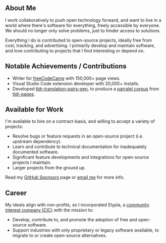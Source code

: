 ## About Me

I work collaboratively to push open technology forward, and want to live in a world where there's software for everything, freely accessible by everyone. We should no longer only solve problems, just to hinder access to solutions.

Everything I do is contributed to open-source projects, ideally free from cost, tracking, and advertising. I primarily develop and maintain software, and love contributing to projects that I find interesting or depend on.

## Notable Achievements / Contributions

* Writer for [freeCodeCamp](https://www.freecodecamp.org/news/author/seth/) with 150,000+ page views.
* Visual Studio Code extension developer with 20,000+ installs.
* Developed [tldr-translation-pairs-gen](https://github.com/tldr-pages/tldr-translation-pairs-gen), to produce a [parralel corpus](https://opus.nlpl.eu/tldr-pages.php) from [tldr-pages](https://github.com/tldr-pages/tldr).

## Available for Work

I'm available to hire on a contract-basis, and willing to accept a variety of projects:

* Resolve bugs or feature requests in an open-source project (i.e. upstream dependency).
* Learn and contribute to technical documentation for inadequately documented software.
* Significant feature developments and integrations for open-source projects I maintain.
* Larger projects from the ground up.

Read my [GitHub Sponsors](https://github.com/sponsors/SethFalco/) page or [email me](mailto:seth@falco.fun) for more info. 

## Career

My ideals align with non-profits, so I incorporated Elypia, a [community interest company (CIC)](https://en.wikipedia.org/wiki/Community_interest_company) with the mission to: 

* Develop, contribute to, and promote the adoption of free and open-source software.
* Support industries with only proprietary or legacy software available, to migrate to or create open-source alternatives.
